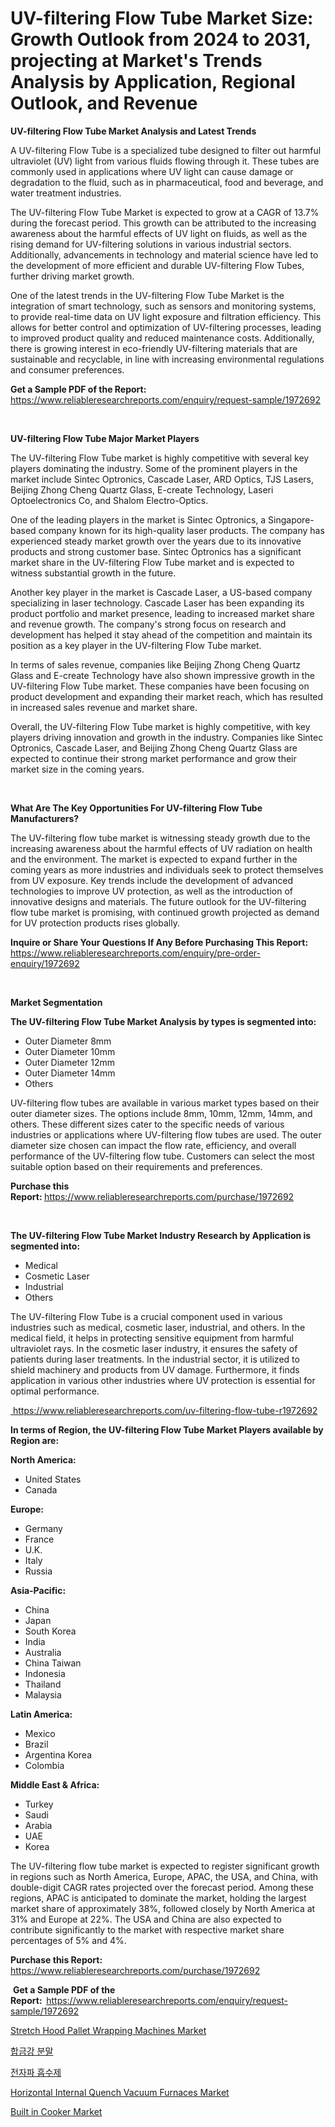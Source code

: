 <p><h1>UV-filtering Flow Tube Market Size: Growth Outlook from 2024 to 2031, projecting at Market's Trends Analysis by Application, Regional Outlook, and Revenue</h1></p><p><strong>UV-filtering Flow Tube Market Analysis and Latest Trends</strong></p>
<p><p>A UV-filtering Flow Tube is a specialized tube designed to filter out harmful ultraviolet (UV) light from various fluids flowing through it. These tubes are commonly used in applications where UV light can cause damage or degradation to the fluid, such as in pharmaceutical, food and beverage, and water treatment industries.</p><p>The UV-filtering Flow Tube Market is expected to grow at a CAGR of 13.7% during the forecast period. This growth can be attributed to the increasing awareness about the harmful effects of UV light on fluids, as well as the rising demand for UV-filtering solutions in various industrial sectors. Additionally, advancements in technology and material science have led to the development of more efficient and durable UV-filtering Flow Tubes, further driving market growth.</p><p>One of the latest trends in the UV-filtering Flow Tube Market is the integration of smart technology, such as sensors and monitoring systems, to provide real-time data on UV light exposure and filtration efficiency. This allows for better control and optimization of UV-filtering processes, leading to improved product quality and reduced maintenance costs. Additionally, there is growing interest in eco-friendly UV-filtering materials that are sustainable and recyclable, in line with increasing environmental regulations and consumer preferences.</p></p>
<p><strong>Get a Sample PDF of the Report:&nbsp;</strong> <a href="https://www.reliableresearchreports.com/enquiry/request-sample/1972692">https://www.reliableresearchreports.com/enquiry/request-sample/1972692</a></p>
<p>&nbsp;</p>
<p><strong>UV-filtering Flow Tube Major Market Players</strong></p>
<p><p>The UV-filtering Flow Tube market is highly competitive with several key players dominating the industry. Some of the prominent players in the market include Sintec Optronics, Cascade Laser, ARD Optics, TJS Lasers, Beijing Zhong Cheng Quartz Glass, E-create Technology, Laseri Optoelectronics Co, and Shalom Electro-Optics.</p><p>One of the leading players in the market is Sintec Optronics, a Singapore-based company known for its high-quality laser products. The company has experienced steady market growth over the years due to its innovative products and strong customer base. Sintec Optronics has a significant market share in the UV-filtering Flow Tube market and is expected to witness substantial growth in the future.</p><p>Another key player in the market is Cascade Laser, a US-based company specializing in laser technology. Cascade Laser has been expanding its product portfolio and market presence, leading to increased market share and revenue growth. The company's strong focus on research and development has helped it stay ahead of the competition and maintain its position as a key player in the UV-filtering Flow Tube market.</p><p>In terms of sales revenue, companies like Beijing Zhong Cheng Quartz Glass and E-create Technology have also shown impressive growth in the UV-filtering Flow Tube market. These companies have been focusing on product development and expanding their market reach, which has resulted in increased sales revenue and market share.</p><p>Overall, the UV-filtering Flow Tube market is highly competitive, with key players driving innovation and growth in the industry. Companies like Sintec Optronics, Cascade Laser, and Beijing Zhong Cheng Quartz Glass are expected to continue their strong market performance and grow their market size in the coming years.</p></p>
<p>&nbsp;</p>
<p><strong>What Are The Key Opportunities For UV-filtering Flow Tube Manufacturers?</strong></p>
<p><p>The UV-filtering flow tube market is witnessing steady growth due to the increasing awareness about the harmful effects of UV radiation on health and the environment. The market is expected to expand further in the coming years as more industries and individuals seek to protect themselves from UV exposure. Key trends include the development of advanced technologies to improve UV protection, as well as the introduction of innovative designs and materials. The future outlook for the UV-filtering flow tube market is promising, with continued growth projected as demand for UV protection products rises globally.</p></p>
<p><strong>Inquire or Share Your Questions If Any Before Purchasing This Report:</strong> <a href="https://www.reliableresearchreports.com/enquiry/pre-order-enquiry/1972692">https://www.reliableresearchreports.com/enquiry/pre-order-enquiry/1972692</a></p>
<p>&nbsp;</p>
<p><strong>Market Segmentation</strong></p>
<p><strong>The UV-filtering Flow Tube Market Analysis by types is segmented into:</strong></p>
<p><ul><li>Outer Diameter 8mm</li><li>Outer Diameter 10mm</li><li>Outer Diameter 12mm</li><li>Outer Diameter 14mm</li><li>Others</li></ul></p>
<p><p>UV-filtering flow tubes are available in various market types based on their outer diameter sizes. The options include 8mm, 10mm, 12mm, 14mm, and others. These different sizes cater to the specific needs of various industries or applications where UV-filtering flow tubes are used. The outer diameter size chosen can impact the flow rate, efficiency, and overall performance of the UV-filtering flow tube. Customers can select the most suitable option based on their requirements and preferences.</p></p>
<p><strong>Purchase this Report:&nbsp;</strong><a href="https://www.reliableresearchreports.com/purchase/1972692">https://www.reliableresearchreports.com/purchase/1972692</a></p>
<p>&nbsp;</p>
<p><strong>The UV-filtering Flow Tube Market Industry Research by Application is segmented into:</strong></p>
<p><ul><li>Medical</li><li>Cosmetic Laser</li><li>Industrial</li><li>Others</li></ul></p>
<p><p>The UV-filtering Flow Tube is a crucial component used in various industries such as medical, cosmetic laser, industrial, and others. In the medical field, it helps in protecting sensitive equipment from harmful ultraviolet rays. In the cosmetic laser industry, it ensures the safety of patients during laser treatments. In the industrial sector, it is utilized to shield machinery and products from UV damage. Furthermore, it finds application in various other industries where UV protection is essential for optimal performance.</p></p>
<p><a href="https://www.reliableresearchreports.com/uv-filtering-flow-tube-r1972692">&nbsp;https://www.reliableresearchreports.com/uv-filtering-flow-tube-r1972692</a></p>
<p><strong>In terms of Region, the UV-filtering Flow Tube Market Players available by Region are:</strong></p>
<p>
    <p> <strong> North America: </strong>
        <ul>
            <li>United States</li>
            <li>Canada</li>
        </ul>
        </p> 
    <p> <strong> Europe: </strong>
        <ul>
            <li>Germany</li>
            <li>France</li>
            <li>U.K.</li>
            <li>Italy</li>
            <li>Russia</li>
        </ul>
        </p> 
    <p> <strong> Asia-Pacific: </strong>
        <ul>
            <li>China</li>
            <li>Japan</li>
            <li>South Korea</li>
            <li>India</li>
            <li>Australia</li>
            <li>China Taiwan</li>
            <li>Indonesia</li>
            <li>Thailand</li>
            <li>Malaysia</li>
        </ul>
        </p> 
    <p> <strong> Latin America: </strong>
        <ul>
            <li>Mexico</li>
            <li>Brazil</li>
            <li>Argentina Korea</li>
            <li>Colombia</li>
        </ul>
        </p> 
    <p> <strong> Middle East & Africa: </strong>
        <ul>
            <li>Turkey</li>
            <li>Saudi</li>
            <li>Arabia</li>
            <li>UAE</li>
            <li>Korea</li>
        </ul>
    </p>
    </p>
<p><p>The UV-filtering flow tube market is expected to register significant growth in regions such as North America, Europe, APAC, the USA, and China, with double-digit CAGR rates projected over the forecast period. Among these regions, APAC is anticipated to dominate the market, holding the largest market share of approximately 38%, followed closely by North America at 31% and Europe at 22%. The USA and China are also expected to contribute significantly to the market with respective market share percentages of 5% and 4%.</p></p>
<p><strong>Purchase this Report: </strong><a href="https://www.reliableresearchreports.com/purchase/1972692">https://www.reliableresearchreports.com/purchase/1972692</a></p>
<p>&nbsp;<strong>Get a Sample PDF of the Report:&nbsp;&nbsp;</strong><a href="https://www.reliableresearchreports.com/enquiry/request-sample/1972692">https://www.reliableresearchreports.com/enquiry/request-sample/1972692</a></p>
<p><strong></strong></p>
<p><p><a href="https://github.com/mabenkhyari11/Market-Research-Report-List-1/blob/main/stretch-hood-pallet-wrapping-machines-market.md">Stretch Hood Pallet Wrapping Machines Market</a></p><p><a href="https://github.com/wallacBahrtyinger567686/Market-Research-Report-List-3/blob/main/545703572170.md">합금강 분말</a></p><p><a href="https://github.com/WilburKihn5676/Market-Research-Report-List-3/blob/main/939340272169.md">전자파 흡수제</a></p><p><a href="https://github.com/claudianurdin/Market-Research-Report-List-1/blob/main/horizontal-internal-quench-vacuum-furnaces-market.md">Horizontal Internal Quench Vacuum Furnaces Market</a></p><p><a href="https://medium.com/@shirleygreene26/built-in-cooker-market-trends-a-detailed-study-of-its-market-segmentation-and-analyzing-the-0b2a949f5639">Built in Cooker Market</a></p></p>